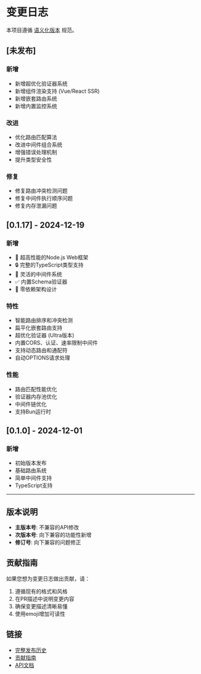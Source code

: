 # 变更日志

本项目遵循 [语义化版本](https://semver.org/lang/zh-CN/) 规范。

## [未发布]

### 新增
- 新增超优化验证器系统
- 新增组件渲染支持 (Vue/React SSR)
- 新增嵌套路由系统
- 新增内置监控系统

### 改进
- 优化路由匹配算法
- 改进中间件组合系统
- 增强错误处理机制
- 提升类型安全性

### 修复
- 修复路由冲突检测问题
- 修复中间件执行顺序问题
- 修复内存泄漏问题

## [0.1.17] - 2024-12-19

### 新增
- 🚀 超高性能的Node.js Web框架
- 🔒 完整的TypeScript类型支持
- 🧩 灵活的中间件系统
- ✅ 内置Schema验证器
- 🎯 零依赖架构设计

### 特性
- 智能路由排序和冲突检测
- 扁平化嵌套路由支持
- 超优化验证器 (Ultra版本)
- 内置CORS、认证、速率限制中间件
- 支持动态路由和通配符
- 自动OPTIONS请求处理

### 性能
- 路由匹配性能优化
- 验证器内存池优化
- 中间件链优化
- 支持Bun运行时

## [0.1.0] - 2024-12-01

### 新增
- 初始版本发布
- 基础路由系统
- 简单中间件支持
- TypeScript支持

---

## 版本说明

- **主版本号**: 不兼容的API修改
- **次版本号**: 向下兼容的功能性新增
- **修订号**: 向下兼容的问题修正

## 贡献指南

如果您想为变更日志做出贡献，请：
1. 遵循现有的格式和风格
2. 在PR描述中说明变更内容
3. 确保变更描述清晰易懂
4. 使用emoji增加可读性

## 链接

- [完整发布历史](https://github.com/vafast/vafast/releases)
- [贡献指南](./docs/contributing/)
- [API文档](./docs/api/)
